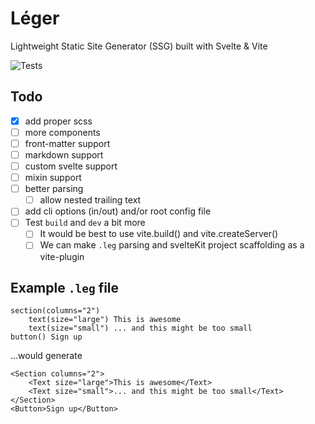 # Léger

Lightweight Static Site Generator (SSG) built with Svelte &amp; Vite

![Tests](https://img.shields.io/github/actions/workflow/status/ThibaudMZN/Leger/test.yml?label=Tests&logo=github)

## Todo

- [x] add proper scss
- [ ] more components
- [ ] front-matter support
- [ ] markdown support
- [ ] custom svelte support
- [ ] mixin support
- [ ] better parsing
  - [ ] allow nested trailing text
- [ ] add cli options (in/out) and/or root config file
- [ ] Test `build` and `dev` a bit more
  - [ ] It would be best to use vite.build() and vite.createServer()
  - [ ] We can make `.leg` parsing and svelteKit project scaffolding as a vite-plugin

## Example `.leg` file

```jade
section(columns="2")
    text(size="large") This is awesome
    text(size="small") ... and this might be too small
button() Sign up
```

...would generate

```sveltehtml
<Section columns="2">
    <Text size="large">This is awesome</Text>
    <Text size="small">... and this might be too small</Text>
</Section>
<Button>Sign up</Button>
```
